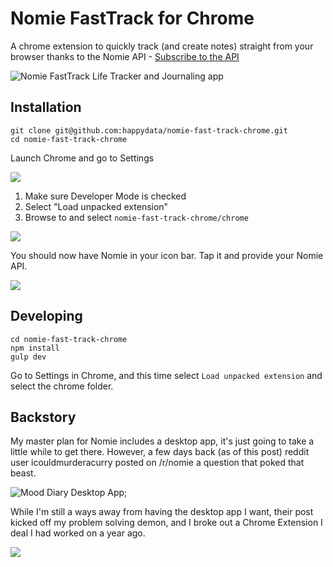 # Nomie FastTrack for Chrome

A chrome extension to quickly track (and create notes) straight from your browser thanks to the Nomie API - [Subscribe to the API ](https://connect.nomie.io)

![Nomie FastTrack Life Tracker and Journaling app](http://snap.icorbin.com/Screen-Shot-2017-03-31-14-17-55.png)


## Installation

```
git clone git@github.com:happydata/nomie-fast-track-chrome.git
cd nomie-fast-track-chrome
```

Launch Chrome and go to Settings

![](http://snap.icorbin.com/Screen-Shot-2017-03-31-12-29-56.png)

1. Make sure Developer Mode is checked
2. Select "Load unpacked extension"
3. Browse to and select ``nomie-fast-track-chrome/chrome``

![](http://snap.icorbin.com/Screen-Shot-2017-03-31-12-31-22.png)

You should now have Nomie in your icon bar. Tap it and provide your Nomie API.

![](http://snap.icorbin.com/Screen-Shot-2017-03-31-12-32-31.png)

## Developing

```
cd nomie-fast-track-chrome
npm install
gulp dev
```

Go to Settings in Chrome, and this time select ``Load unpacked extension`` and select the chrome folder.

## Backstory

My master plan for Nomie includes a desktop app, it's just going to take a little while to get there. However, a few days back (as of this post) reddit user icouldmurderacurry posted on /r/nomie a question that poked that beast.

![Mood Diary Desktop App](http://snap.icorbin.com/Screen-Shot-2017-03-31-11-43-44.png);

While I'm still a ways away from having the desktop app I want, their post kicked off my problem solving demon, and I broke out a Chrome Extension I deal I had worked on a year ago.

![](http://snap.icorbin.com/Screen-Shot-2017-03-31-12-16-49.png)
